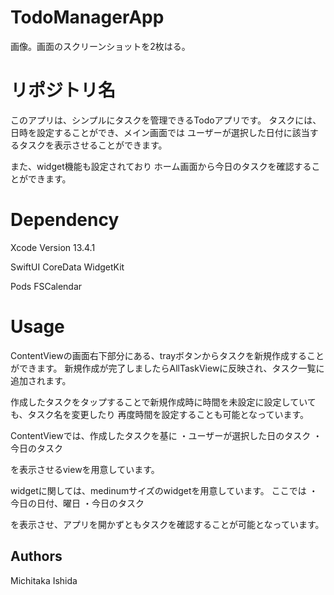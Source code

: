 # TodoManagerApp

 画像。画面のスクリーンショットを2枚はる。

# リポジトリ名

このアプリは、シンプルにタスクを管理できるTodoアプリです。
タスクには、日時を設定することができ、メイン画面では
ユーザーが選択した日付に該当するタスクを表示させることができます。

また、widget機能も設定されており
ホーム画面から今日のタスクを確認することができます。

# Dependency
Xcode 
Version 13.4.1

SwiftUI 
CoreData
WidgetKit

Pods 
FSCalendar

# Usage
ContentViewの画面右下部分にある、trayボタンからタスクを新規作成することができます。
新規作成が完了しましたらAllTaskViewに反映され、タスク一覧に追加されます。

作成したタスクをタップすることで新規作成時に時間を未設定に設定していても、タスク名を変更したり
再度時間を設定することも可能となっています。

ContentViewでは、作成したタスクを基に
・ユーザーが選択した日のタスク
・今日のタスク

を表示させるviewを用意しています。

widgetに関しては、medinumサイズのwidgetを用意しています。
ここでは
・今日の日付、曜日
・今日のタスク

を表示させ、アプリを開かずともタスクを確認することが可能となっています。

## Authors
Michitaka Ishida

